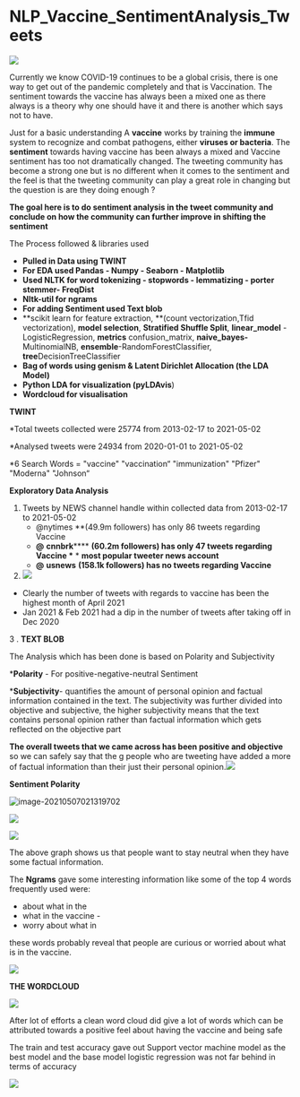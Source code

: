 #  NLP_Vaccine_SentimentAnalysis_Tweets

![](C:\Users\DELL\FLATIRON_LEARN\Project_MS_Studio\README_imges\Vaccine_tweet.png)

Currently we know COVID-19 continues to be a global crisis, there is one way to get out of the pandemic completely and that is Vaccination. The sentiment towards the vaccine has always been a mixed one as there always is a theory why one should have it and there is another which says not to have.  

Just for a basic understanding A **vaccine** works by training the **immune** system to recognize and combat pathogens, either **viruses or bacteria**. The **sentiment** towards having vaccine has been always a mixed and Vaccine sentiment has too not dramatically changed. The tweeting community has become a strong one but is no different when it comes to the sentiment and the feel is that the tweeting community can play a great role in changing but the question is are they doing enough ?

**The goal here is to do sentiment analysis in the tweet community and conclude on how the community can further improve in shifting the sentiment**

The Process followed & libraries used

- **Pulled in Data using TWINT**
- **For EDA used Pandas - Numpy - Seaborn - Matplotlib** 
- **Used NLTK for word tokenizing - stopwords - lemmatizing - porter stemmer- FreqDist**
- **Nltk-util for ngrams**
- **For adding Sentiment used Text blob**
- **scikit learn for feature extraction, **(count vectorization,Tfid vectorization), **model selection**, **Stratified Shuffle Split**, **linear_model** - LogisticRegression, **metrics** confusion_matrix, **naive_bayes-** MultinomialNB, **ensemble**-RandomForestClassifier, **tree**DecisionTreeClassifier
- **Bag of words using genism & Latent Dirichlet Allocation (the LDA Model)**
- **Python LDA for visualization (pyLDAvis**)
- **Wordcloud for visualisation**



**TWINT**

*Total tweets collected were 25774 from 2013-02-17 to  2021-05-02

*Analysed tweets were 24934 from 2020-01-01 to 2021-05-02 

*6 Search Words = "vaccine" "vaccination“ "immunization" "Pfizer" "Moderna" "Johnson“

**Exploratory Data Analysis**

1. Tweets by NEWS channel handle within collected data from 2013-02-17 to  2021-05-02
   - @nytimes **(49.9m followers) has only 86 tweets regarding Vaccine
   - **@** **cnnbrk****** **(60.2m followers) has only 47 tweets regarding** **Vaccine \*** * **most popular tweeter news account**
   - **@** **usnews**  **(158.1k followers) has no tweets regarding Vaccine**
2. ![](C:\Users\DELL\FLATIRON_LEARN\Project_MS_Studio\README_imges\Tweets_by_month.png)

- Clearly the number of tweets with regards to vaccine has been the highest month of April 2021
- Jan 2021 & Feb 2021 had a dip in the number of tweets after taking off in Dec 2020



3 . **TEXT BLOB**

The Analysis which has been done is based on Polarity and Subjectivity

***Polarity** - For positive-negative-neutral Sentiment

***Subjectivity**- quantifies the amount of personal opinion and factual information contained in the text. The subjectivity was further divided into objective and subjective, the higher subjectivity means that the text contains personal opinion rather than factual information which gets reflected on the objective part

**The overall tweets that we came across has been positive and objective** so we can safely say that the g people who are tweeting have added a more of factual information than their just their personal opinion.![](C:\Users\DELL\FLATIRON_LEARN\Project_MS_Studio\README_imges\SentimentOverall-1620305672675.png)

**Sentiment Polarity** 

![image-20210507021319702](C:\Users\DELL\FLATIRON_LEARN\Project_MS_Studio\README_imges\image-20210507021319702.png)

![](C:\Users\DELL\FLATIRON_LEARN\Project_MS_Studio\README_imges\SentimentPolarity.png)

![](C:\Users\DELL\FLATIRON_LEARN\Project_MS_Studio\README_imges\PolaritytoSubjectivity-1620750281205.png)

The above graph shows us that people want to stay neutral when they have some factual information.

The **Ngrams** gave some interesting information like some of the top 4 words frequently used were:

- about what in the 
- what in the vaccine - 
- worry about what in

these words probably reveal that people are curious or worried about what is in the vaccine.

![](C:\Users\DELL\FLATIRON_LEARN\Project_MS_Studio\README_imges\Ngram_1234-1620750730114.png)

**THE WORDCLOUD**

![](C:\Users\DELL\FLATIRON_LEARN\Project_MS_Studio\README_imges\wordcloud.png)

After lot of efforts a clean word cloud did give a lot of words which can be attributed towards a positive feel about having the vaccine and being safe





The train and test accuracy gave out Support vector machine model as the best model and the base model logistic regression was not far behind in terms of accuracy

![](C:\Users\DELL\FLATIRON_LEARN\Project_MS_Studio\README_imges\Model_Train_Test_Accuracy.png)

 